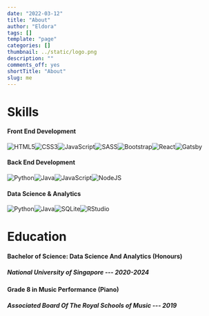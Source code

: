```yaml
---
date: "2022-03-12"
title: "About"
author: "Eldora"
tags: []
template: "page"
categories: []
thumbnail: ../static/logo.png
description: ""
comments_off: yes
shortTitle: "About"
slug: me
---
```

# Skills
#### Front End Development
![HTML5](https://img.shields.io/badge/html5-%23E34F26.svg?style=for-the-badge&logo=html5&logoColor=white)![CSS3](https://img.shields.io/badge/css3-%231572B6.svg?style=for-the-badge&logo=css3&logoColor=white)![JavaScript](https://img.shields.io/badge/javascript-%23323330.svg?style=for-the-badge&logo=javascript&logoColor=%23F7DF1E)![SASS](https://img.shields.io/badge/SASS-hotpink.svg?style=for-the-badge&logo=SASS&logoColor=white)![Bootstrap](https://img.shields.io/badge/bootstrap-%23563D7C.svg?style=for-the-badge&logo=bootstrap&logoColor=white)![React](https://img.shields.io/badge/react-%2320232a.svg?style=for-the-badge&logo=react&logoColor=%2361DAFB)![Gatsby](https://img.shields.io/badge/Gatsby-%23663399.svg?style=for-the-badge&logo=gatsby&logoColor=white)

#### Back End Development
![Python](https://img.shields.io/badge/python-3670A0?style=for-the-badge&logo=python&logoColor=ffdd54)![Java](https://img.shields.io/badge/java-%23ED8B00.svg?style=for-the-badge&logo=java&logoColor=white)![JavaScript](https://img.shields.io/badge/javascript-%23323330.svg?style=for-the-badge&logo=javascript&logoColor=%23F7DF1E)![NodeJS](https://img.shields.io/badge/node.js-6DA55F?style=for-the-badge&logo=node.js&logoColor=white)

#### Data Science & Analytics
![Python](https://img.shields.io/badge/python-3670A0?style=for-the-badge&logo=python&logoColor=ffdd54)![Java](https://img.shields.io/badge/java-%23ED8B00.svg?style=for-the-badge&logo=java&logoColor=white)![SQLite](https://img.shields.io/badge/sqlite-%2307405e.svg?style=for-the-badge&logo=sqlite&logoColor=white)![RStudio](https://img.shields.io/badge/RStudio-4285F4?style=for-the-badge&logo=rstudio&logoColor=white)

# Education
#### Bachelor of Science: Data Science And Analytics (Honours)
##### National University of Singapore --- *2020-2024*

#### Grade 8 in Music Performance (Piano)
##### Associated Board Of The Royal Schools of Music --- *2019*

